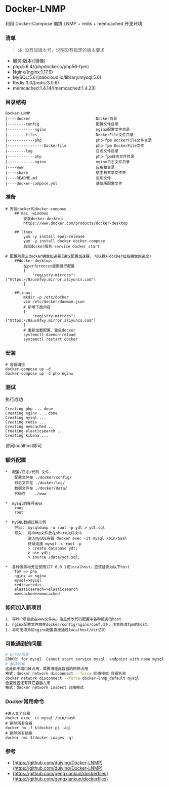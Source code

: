 # Docker-LNMP
利用 Docker-Compose 编排 LNMP + redis + memcached 开发环境  

### 清单 
> 注: 没有加版本号，说明没有指定的版本要求
- 服务:版本/(镜像)
- php:5.6.4/(phpdockerio/php56-fpm)
- Nginx/(nginx:1.17.9)
- MySQL:5.6/(daocloud.io/library/mysql:5.6)
- Redis:3.0/(redis:3.0.6)
- memcached:1.4.14/(memcached:1.4.23)

### 目录结构
```
Docker-LNMP
|----docker                             Docker目录
|--------config                         配置文件目录
|------------nginx                      nginx配置文件目录
|--------files                          DockerFile文件目录
|------------php                        php-fpm DockerFile文件目录
|----------------Dockerfile             php-fpm DockerFile文件
|--------log                            日志文件目录
|------------php                        php-fpm日志文件目录
|------------nginx                      nginx日志文件目录
|----www                                应用根目录
|----share                              宿主机共享文件夹
|----README.md                          说明文件
|----docker-compose.yml                 基础版配置文件 
```
### 准备
```shell
# 安装docker和docker-compose 
	## mac, windows
		安装docker-desktop
		https://www.docker.com/products/docker-desktop

	## linux
		yum -y install epel-release 
		yum -y install docker docker-compose
		启动docker服务 service docker start

# 配置阿里云docker镜像加速器(建议配置加速器, 可以提升docker拉取镜像的速度)
	##docker-desktop:
		在perferences里面进行配置
		{
			"registry-mirrors": ["https://8auvmfwy.mirror.aliyuncs.com"]
		}

	##linux:
		mkdir -p /etc/docker
		vim /etc/docker/daemon.json
		# 新增下面内容
		{
			"registry-mirrors": ["https://8auvmfwy.mirror.aliyuncs.com"]
		}
		# 重新加载配置、重启docker
		systemctl daemon-reload 
		systemctl restart docker 

```

### 安装
```shell
# 容器编排
docker-compose up -d
docker-compose up -d php nginx
```
### 测试
执行成功
```
Creating php ... done
Creating nginx ... done
Creating mysql ...
Creating redis ...
Creating memcached ...
Creating elasticsearch ...
Creating kibana ...
```
访问localhost即可

### 额外配置

	*  配置/日志/代码 文件
		配置文件在 ./docker/config/
		日志文件在 ./docker/log/
		数据文件在 ./docker/data/
		代码在    ./www 

	*  mysql的账号密码
		root  
		root

	*  MySQL数据迁移示例
		导出： mysqldump -u root -p ydt > ydt.sql
		导入： 将dump文件放在share文件夹中
			  进入MySQL容器 docker exec -it mysql /bin/bash
			  终端连接 mysql -u root -p 
			  > create database ydt;
			  > use ydt;
			  > source /data/ydt.sql;

	*  各种服务均无法使用127.0.0.1或localhost，应该替换为以下host
		fpm => php
		nginx => nginx
		mysql=>mysql
		redis=>redis
		elasticserach=>elasticsearch
		memcached=>memcached
		
### 如何加入新项目
	
	1. 将PHP项目放在www文件夹，注意修改代码配置中各种服务的host
	1. nginx配置文件放在docker/config/nginx/conf.d下，注意修改fpm的host。
	1. 亦可无须添加nginx配置直接通过localhost/dir访问

### 可能遇到的问题


```bash
# Error信息
ERROR: for mysql  Cannot start service mysql: endpoint with name mysql already exists in network docker-lnmp_default
# 解决方案
这是由于端口被占用，需要清理此容器的网络占用
格式：docker network disconnect --force 网络模式 容器名称
docker network disconnect --force docker-lnmp_default mysql
检查是否还有其它容器占用
格式：docker network inspect 网络模式
```

### Docker常用命令
```shell
#进入某个容器
docker exec -it mysql /bin/bash
# 删除所有容器
docker rm -f $(docker ps -aq)  
# 删除所有镜像
docker rmi $(docker images -q)
```

### 参考
- [https://github.com/duiying/Docker-LNMP](https://github.com/duiying/Docker-LNMP)
- [https://github.com/gengxiankun/dockerfiles](https://github.com/gengxiankun/dockerfiles)
